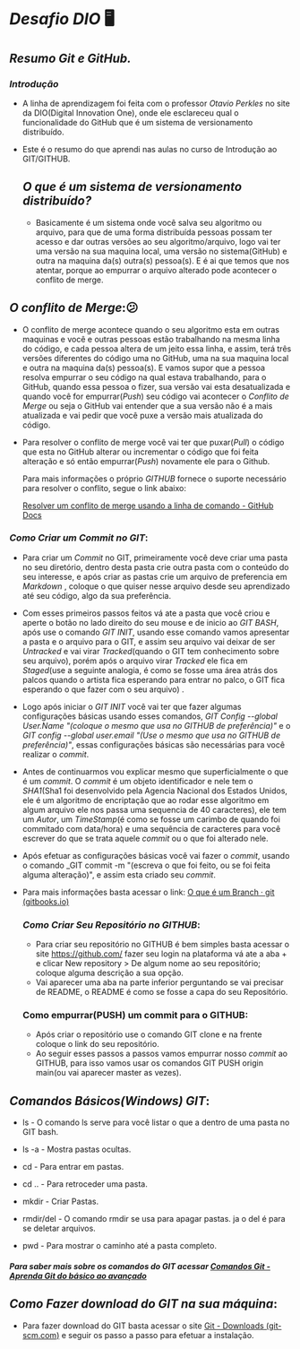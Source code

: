 # _Desafio DIO_ :desktop_computer:

##  _Resumo Git e GitHub._



### _Introdução_



- A linha de aprendizagem foi feita com o professor _Otavio Perkles_ no site da DIO(Digital Innovation One), onde ele esclareceu qual o funcionalidade do GitHub que é um sistema de versionamento distribuído.

- Este é o resumo do que aprendi nas aulas no curso de Introdução ao GIT/GITHUB.

  ##  _O que é um sistema de versionamento distribuído?_

  - Basicamente é um sistema onde você salva seu algoritmo ou arquivo, para que de uma forma distribuída pessoas possam ter acesso e dar outras versões ao seu algoritmo/arquivo, logo vai ter uma versão na sua maquina local, uma versão no sistema(GitHub) e outra na maquina da(s) outra(s) pessoa(s). E é ai que temos que nos atentar, porque ao empurrar o arquivo alterado pode acontecer o conflito de merge.

## _O conflito de Merge_::confused:

- O conflito de merge acontece quando o seu algoritmo esta em outras maquinas e você e outras pessoas estão trabalhando na mesma linha do código, e cada pessoa altera de um jeito essa linha, e assim, terá três versões diferentes do código uma no GitHub, uma na sua maquina local e outra na maquina da(s) pessoa(s). E vamos supor que a pessoa resolva empurrar o seu código na qual estava trabalhando, para o GitHub, quando essa pessoa o fizer, sua versão vai esta desatualizada e quando você for empurrar(_Push_) seu código vai acontecer o _Conflito de Merge_ ou seja o GitHub vai entender que a sua versão não é a mais atualizada e vai pedir que você puxe a versão mais atualizada do código.

- Para resolver o conflito de merge você vai ter que puxar(_Pull_) o código que esta no GitHub alterar ou incrementar o código que foi feita alteração e só então empurrar(_Push_) novamente ele para o Github.

  Para mais informações o próprio _GITHUB_ fornece o suporte necessário para resolver o conflito, segue o link abaixo:

  [Resolver um conflito de merge usando a linha de comando - GitHub Docs](https://docs.github.com/pt/pull-requests/collaborating-with-pull-requests/addressing-merge-conflicts/resolving-a-merge-conflict-using-the-command-line)



### _Como Criar um Commit no GIT_:

- Para criar um _Commit_ no GIT, primeiramente você deve criar uma pasta no seu diretório, dentro desta pasta crie outra pasta com o conteúdo do seu interesse, e após criar as pastas crie um arquivo de preferencia em _Markdown_ , coloque o que quiser nesse arquivo desde seu aprendizado até seu código, algo da sua preferência.

- Com esses primeiros passos feitos vá ate a pasta que você criou e aperte o botão no lado direito do seu mouse e de inicio ao _GIT BASH_, após use o comando _GIT INIT_, usando esse comando vamos apresentar a pasta e o arquivo para o GIT, e assim seu arquivo vai deixar de ser _Untracked_ e vai virar _Tracked_(quando o GIT tem conhecimento sobre seu arquivo), porém após o arquivo virar _Tracked_ ele fica em _Staged_(use a seguinte analogia, é como se fosse uma área atrás dos palcos quando o artista fica esperando para entrar no palco, o GIT fica esperando o que fazer com o seu arquivo) .

- Logo após iniciar o _GIT INIT_ você vai ter que fazer algumas configurações básicas usando esses comandos, _GIT Config --global User.Name "(coloque o mesmo que usa no GITHUB de preferência)"_ e o _GIT config --global user.email "(Use o mesmo que usa no GITHUB de preferência)"_, essas configurações básicas são necessárias para você realizar o _commit_.

- Antes de continuarmos vou explicar mesmo que superficialmente o que é um _commit_. O _commit_ é um objeto identificador e nele tem o _SHA1_(Sha1 foi desenvolvido pela Agencia Nacional dos Estados Unidos, ele é um algoritmo de encriptação que ao rodar esse algoritmo em algum arquivo ele nos passa uma sequencia de 40 caracteres), ele tem um _Autor_, um _TimeStamp_(é como se fosse um carimbo de quando foi commitado com data/hora) e uma sequência de caracteres para você escrever do que se trata aquele _commit_ ou o que foi alterado nele.

- Após efetuar as configurações básicas você vai fazer o _commit_, usando o comando _GIT commit -m "(escreva o que foi feito, ou se foi feita alguma alteração)", e assim esta criado seu _commit_.

- Para mais informações basta acessar o link: [O que é um Branch · git (gitbooks.io)](https://yunwuxin1.gitbooks.io/git/content/pt-br/cc77aedd1d96df8699d34a2ccb377483/ae0334b6ccde906fb80a7b13e3bf8eb4.html)

  

  ### _Como Criar Seu Repositório no GITHUB_:

  - Para criar seu repositório no GITHUB é bem simples basta acessar o site https://github.com/ fazer seu login na plataforma vá ate a aba + e clicar New repository > De algum nome ao seu repositório; coloque alguma descrição a sua opção.
  - Vai aparecer uma aba na parte inferior perguntando se vai precisar de README, o README é como se fosse a capa do seu Repositório.

  ### Como empurrar(PUSH) um commit para o GITHUB:

  - Após criar o repositório use o comando GIT clone e na frente coloque o link do seu repositório.
  - Ao seguir esses passos a passos vamos empurrar nosso _commit_ ao GITHUB, para isso vamos usar os comandos GIT PUSH origin main(ou vai aparecer master as vezes).

  

  





## _Comandos Básicos(Windows) GIT_:



- ls - O comando ls serve para você listar o que a dentro de uma pasta no GIT bash.

- ls -a - Mostra pastas ocultas.

- cd - Para entrar em pastas.

- cd .. - Para retroceder uma pasta.

- mkdir - Criar Pastas.

- rmdir/del - O comando rmdir se usa para apagar pastas. ja o del é para se deletar arquivos.

- pwd - Para mostrar o caminho até a pasta completo.



##### _Para saber mais sobre os comandos do GIT acessar  [Comandos Git - Aprenda Git do básico ao avançado](http://comandosgit.github.io/)_



## _Como Fazer download do GIT na sua máquina_:

- Para fazer download do GIT basta acessar o site [Git - Downloads (git-scm.com)](https://git-scm.com/downloads) e seguir os passo a passo para efetuar a instalação.



